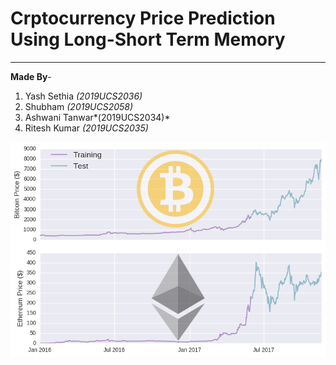 # **Crptocurrency Price Prediction Using Long-Short Term Memory**

---

**Made By**-
1. Yash Sethia *(2019UCS2036)*
2. Shubham *(2019UCS2058)*
3. Ashwani Tanwar*(2019UCS2034)* 
4. Ritesh Kumar *(2019UCS2035)*

![Screenshot](Pictures/download1.png)
